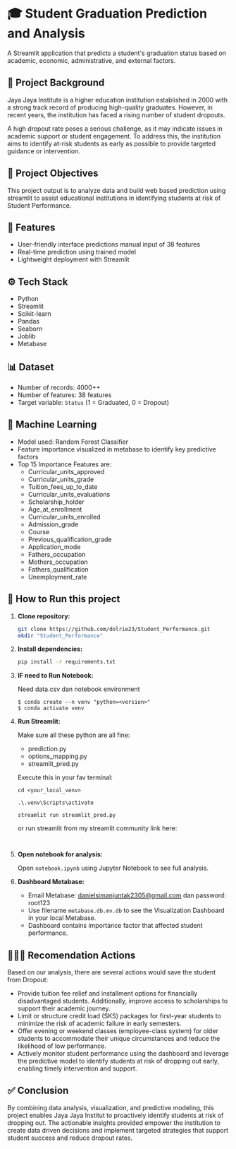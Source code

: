 # 🎓 Student Graduation Prediction and Analysis

A Streamlit application that predicts a student's graduation status
based on academic, economic, administrative, and external factors.

## 📌 Project Background
Jaya Jaya Institute is a higher education institution established in 2000
with a strong track record of producing high-quality graduates. 
However, in recent years, the institution has faced a rising number of student dropouts.

A high dropout rate poses a serious challenge, as it may indicate issues in academic support or student engagement.
To address this, the institution aims to identify at-risk students as early as possible to provide targeted guidance
or intervention.

## 📌 Project Objectives
This project output is to analyze data and build web based prediction using streamlit to assist educational institutions
in identifying students at risk of Student Performance.

## 📌 Features
- User-friendly interface predictions manual input of 38 features
- Real-time prediction using trained model
- Lightweight deployment with Streamlit

## ⚙️ Tech Stack
- Python
- Streamlit
- Scikit-learn
- Pandas
- Seaborn
- Joblib
- Metabase

## 📊 Dataset
- Number of records: 4000++
- Number of features: 38 features
- Target variable: `Status` (1 = Graduated, 0 = Dropout)

## 🤖 Machine Learning
- Model used: Random Forest Classifier
- Feature importance visualized in metabase to identify key predictive factors
- Top 15 Importance Features are:
  - Curricular_units_approved
  - Curricular_units_grade
  - Tuition_fees_up_to_date
  - Curricular_units_evaluations
  - Scholarship_holder
  - Age_at_enrollment
  - Curricular_units_enrolled
  - Admission_grade
  - Course
  - Previous_qualification_grade
  - Application_mode
  - Fathers_occupation
  - Mothers_occupation
  - Fathers_qualification
  - Unemployment_rate


## 🚀 How to Run this project

1. **Clone repository:**
    ```bash
    git clone https://github.com/dolrie23/Student_Performance.git
    mkdir "Student_Performance"
    ```

2. **Install dependencies:**
    ```bash
    pip install -r requirements.txt
    ```
   
3. **IF need to Run Notebook:**
   
     Need data.csv dan notebook environment
   
     ```
     $ conda create --n venv "python=<version>"
     $ conda activate venv
     ```
   
4. **Run Streamlit:**
     
    Make sure all these python are all fine:
     - prediction.py
     - options_mapping.py
     - streamlit_pred.py
   
     Execute this in your fav terminal:
      ```
      cd <your_local_venv>
   
      .\.venv\Scripts\activate
   
      streamlit run streamlit_pred.py
      ```
   
    or run streamlit from my streamlit community link here:
    ```
     
    ```

5. **Open notebook for analysis:**
    
     Open `notebook.ipynb` using Jupyter Notebook to see full analysis.

6. **Dashboard Metabase:**
      
   - Email Metabase: danielsimanjuntak2305@gmail.com dan password: root123
   - Use filename `metabase.db.mv.db` to see the Visualization Dashboard in your local Metabase.
   - Dashboard contains importance factor that affected student performance.

## 🤸🏻‍♂️ Recomendation Actions

Based on our analysis, there are several actions would save the student from Dropout:

-  Provide tuition fee relief and installment options for financially disadvantaged students. Additionally, improve access to scholarships to support their academic journey.
- Limit or structure credit load (SKS) packages for first-year students to minimize the risk of academic failure in early semesters. 
- Offer evening or weekend classes (employee-class system) for older students to accommodate their unique circumstances and reduce the likelihood of low performance. 
- Actively monitor student performance using the dashboard and leverage the predictive model to identify students at risk of dropping out early, enabling timely intervention and support.

## ✅ Conclusion

By combining data analysis, visualization, and predictive modeling, this project enables Jaya Jaya Institut to 
proactively identify students at risk of dropping out. The actionable insights provided empower the institution 
to create data driven decisions and implement targeted strategies that support student success and reduce dropout rates.